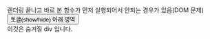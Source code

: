 <!DOCTYPE html>
<html lang="en">
<head>
    <meta charset="UTF-8">
    <title>Document</title>
    <style>
        /*
        #showhide {
            display: none;
        }
        */
    </style>
    <script src="10.showhide.js" defer></script>
</head>
<body>
    렌더링 끝나고 바로 본 함수가 먼저 실행되어서 안되는 경우가 있음(DOM 문제)
    <button onclick="showhide()"> 토글(show/hide) 아래 영역</button>
    <div id = "hidendiv">이것은 숨겨질 div 입니다.</div>    

</body>
</html>